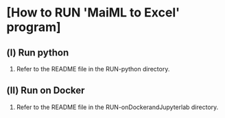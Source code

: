 # [How to RUN 'MaiML to Excel' program]

## (Ⅰ) Run python
1. Refer to the README file in the RUN-python directory.


## (Ⅱ) Run on Docker
1. Refer to the README file in the RUN-onDockerandJupyterlab directory.
